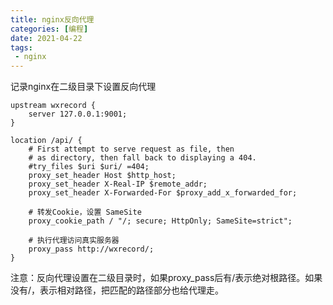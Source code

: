 ```yaml
---
title: nginx反向代理
categories: [编程]
date: 2021-04-22
tags:
 - nginx
---
```


记录nginx在二级目录下设置反向代理

<!-- more -->

``` nginx
upstream wxrecord {
    server 127.0.0.1:9001;
}

location /api/ {
    # First attempt to serve request as file, then
    # as directory, then fall back to displaying a 404.
    #try_files $uri $uri/ =404;
    proxy_set_header Host $http_host;
    proxy_set_header X-Real-IP $remote_addr;
    proxy_set_header X-Forwarded-For $proxy_add_x_forwarded_for;

    # 转发Cookie，设置 SameSite
    proxy_cookie_path / "/; secure; HttpOnly; SameSite=strict";

    # 执行代理访问真实服务器
    proxy_pass http://wxrecord/;
}
```
注意：反向代理设置在二级目录时，如果proxy_pass后有/表示绝对根路径。如果没有/，表示相对路径，把匹配的路径部分也给代理走。
